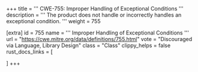 +++
title = '''
CWE-755: Improper Handling of Exceptional Conditions
'''
description	= '''
The product does not handle or incorrectly handles an exceptional condition.
'''
weight = 755

[extra]
id = 755
name = '''
Improper Handling of Exceptional Conditions
'''
url = "https://cwe.mitre.org/data/definitions/755.html"
vote = "Discouraged via Language, Library Design"
class = "Class"
clippy_helps = false
rust_docs_links = [
	
]
+++
